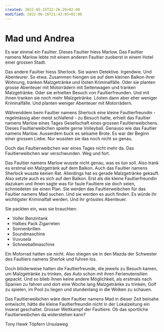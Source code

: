 ```yaml
---
created: 2022-05-25T22:26:29+02:00
modified: 2022-06-16T21:42:05+02:00
---
```


# Mad und Andrea

Es war einmal ein Faultier. Dieses Faultier hiess Marlow. Das Faultier namens Marlow lebte mit einem anderen Faultier zuoberst in einem Hotel einer grossen Stadt.

Das andere Faultier hiess Sherlock.
Sie waren Detektive. Irgendwie. Und Abenteurer. So etwa. Zusammen hiengen sie auf dem kleinen Balkon ihrer Wohnung, tranken Malzgetränke und lösten Kriminalfälle. Oder sie planten grosse Abenteuer mit Motorrädern mit Seitenwagen und tranken Malzgetränke. Oder sie erhielten Besuch von Faultierfreunden. Und mit ihnen tranken sie noch mehr Malzgetränke. Lösten dann aber eher weniger Kriminalfälle. Und planten weniger Abenteuer mit Motorrädern.

Währenddem beim Faultier namens Sherlock eine kleine Faultierfreundin - regelmässig aber meist schlafend - zu Besuch hatte, erhielt das Faultier namens Marlow eines Tages Gesellschaft eines grossen Faultierweibchens. Dieses Faultierweibchen spielte gerne Volleyball. Genauso wie das Faultier namens Marlow. Ausserdem buck es selsame Brote. Es war der Beginn einer grossen Liebe. Nur wussten sie das noch nicht so genau.

Doch das Faultierweibchen war eines Tages nicht mehr da. Das Faultierweibchen war verschwunden. Weg und fort.

Das Faultier namens Marlow wusste nicht genau, was es tun soll. Also trank es erstmal ein Malzgetränk auf dem Balkon. Auch das Faultier namens Sherlock wusste keinen Rat. Allerdings hat es gerade Malzgetränke gekauft. Also setzte auch es sich auf den Balkon. Erst als die kleine Faultierfreundin dazukam und ihnen sagte was für faule Faultiere sie doch seien, schmiedeten sie einen Plan. Sie werden das Faultierweibchen für das Faultier namens Mad suchen. Und sie werden es auch finden. Es würde ihr wichtigster Kriminalfall werden. Und ihr grösstes Abenteuer. 

Sie packten ein, was sie brauchten:
- Voller Benzintank
- Halbes Pack Zigarreten
- Sonnenbrillen
- Soundmaschine
- Vuvusela
- Schneeballmaschine

Ein Motorrad hatten sie nicht. Also stiegen sie in den Mazda der Schwester des Faultiers namens Sherlok und fuhren los.

Doch blöderweise hatten die Faultierfreunde, die jeweils zu Besuch kamen, um Malzgetränke zu trinken, das Auto schon mit ihren Ferienutensilien gepackt. Und so blieb ihnen keine andere Möglichkeit, als erstmals nach Spanien zu fahren und dort eine Woche lang Malzgetränke zu trinken, Golf zu spielen, im Pool zu liegen und stundenlang in die Wolken zu schauen.

Das Faultierweibchen wäre dem Faultier namens Mad in dieser Zeit beinahe entwischt, hätte die kleine Faultierfreundin nicht in der Lokalzeitung ein Inserat geschaltet. Grosser Wettkampf der Faultiere. Ob das sportliche Faultierweibchen da widerstehen kann?

Tony Hawk
Töpfern
Ursulaweg
